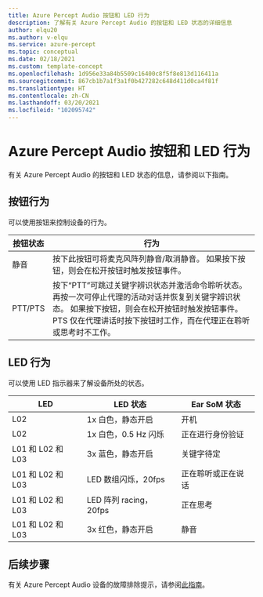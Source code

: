 ```yaml
---
title: Azure Percept Audio 按钮和 LED 行为
description: 了解有关 Azure Percept Audio 的按钮和 LED 状态的详细信息
author: elqu20
ms.author: v-elqu
ms.service: azure-percept
ms.topic: conceptual
ms.date: 02/18/2021
ms.custom: template-concept
ms.openlocfilehash: 1d956e33a84b5509c16400c8f5f8e813d116411a
ms.sourcegitcommit: 867cb1b7a1f3a1f0b427282c648d411d0ca4f81f
ms.translationtype: HT
ms.contentlocale: zh-CN
ms.lasthandoff: 03/20/2021
ms.locfileid: "102095742"
---
```

# <a name="azure-percept-audio-button-and-led-behavior"></a>Azure Percept Audio 按钮和 LED 行为

有关 Azure Percept Audio 的按钮和 LED 状态的信息，请参阅以下指南。

## <a name="button-behavior"></a>按钮行为

可以使用按钮来控制设备的行为。

|按钮状态|  行为|
|------------|----------|
|静音|  按下此按钮可将麦克风阵列静音/取消静音。 如果按下按钮，则会在松开按钮时触发按钮事件。|
|PTT/PTS|   按下“PTT”可跳过关键字辨识状态并激活命令聆听状态。 再按一次可停止代理的活动对话并恢复到关键字辨识状态。 如果按下按钮，则会在松开按钮时触发按钮事件。 PTS 仅在代理讲话时按下按钮时工作，而在代理正在聆听或思考时不工作。|

## <a name="led-behavior"></a>LED 行为

可以使用 LED 指示器来了解设备所处的状态。

|LED|   LED 状态|  Ear SoM 状态|
|---|------------|----------------| 
|L02|   1x 白色，静态开启 |开机 |
|L02|   1x 白色，0.5 Hz 闪烁|  正在进行身份验证 |
|L01 和 L02 和 L03|   3x 蓝色，静态开启|     关键字待定|
|L01 和 L02 和 L03|   LED 数组闪烁，20fps | 正在聆听或正在说话|
|L01 和 L02 和 L03|   LED 阵列 racing，20fps|    正在思考|
|L01 和 L02 和 L03|   3x 红色，静态开启 | 静音|

## <a name="next-steps"></a>后续步骤

有关 Azure Percept Audio 设备的故障排除提示，请参阅[此指南](./troubleshoot-audio-accessory-speech-module.md)。